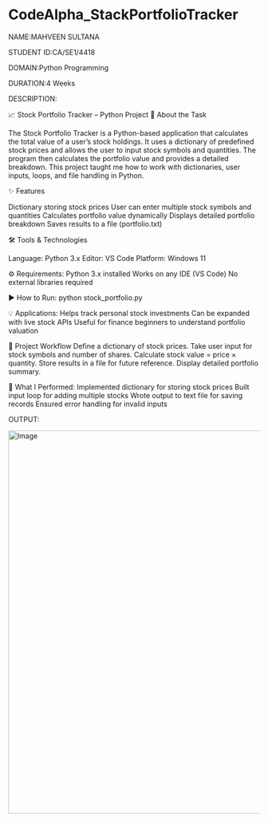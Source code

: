 # CodeAlpha_StackPortfolioTracker

NAME:MAHVEEN SULTANA

STUDENT ID:CA/SE1/4418

DOMAIN:Python Programming

DURATION:4 Weeks

DESCRIPTION:

📈 Stock Portfolio Tracker – Python Project
📌 About the Task

The Stock Portfolio Tracker is a Python-based application that calculates the total value of a user’s stock holdings. It uses a dictionary of predefined stock prices and allows the user to input stock symbols and quantities. The program then calculates the portfolio value and provides a detailed breakdown. This project taught me how to work with dictionaries, user inputs, loops, and file handling in Python.

✨ Features

Dictionary storing stock prices
User can enter multiple stock symbols and quantities
Calculates portfolio value dynamically
Displays detailed portfolio breakdown
Saves results to a file (portfolio.txt)

🛠 Tools & Technologies

Language: Python 3.x
Editor: VS Code
Platform: Windows 11

⚙️ Requirements:
Python 3.x installed
Works on any IDE (VS Code)
No external libraries required

▶️ How to Run:
python stock_portfolio.py

💡 Applications:
Helps track personal stock investments
Can be expanded with live stock APIs
Useful for finance beginners to understand portfolio valuation

🔄 Project Workflow
Define a dictionary of stock prices.
Take user input for stock symbols and number of shares.
Calculate stock value = price × quantity.
Store results in a file for future reference.
Display detailed portfolio summary.

📝 What I Performed:
Implemented dictionary for storing stock prices
Built input loop for adding multiple stocks
Wrote output to text file for saving records
Ensured error handling for invalid inputs

OUTPUT:

<img width="1366" height="768" alt="Image" src="https://github.com/user-attachments/assets/1450e850-821f-4c89-be10-00839a96af4a" />
